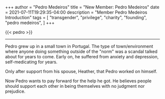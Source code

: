 +++
author = "Pedro Medeiros"
title = "New Member: Pedro Medeiros"
date = 2021-07-11T19:29:35-04:00
description = "Member Pedro Medeiros Introduction"
tags = [
"transgender",
"privilege",
"charity",
"founding",
"pedro medeiros",
]
+++

{{< pedro >}}

___

Pedro grew up in a small town in Portugal. The type of town/environment where anyone doing something outside of the "norm" was a scandal talked about for years to come. Early on, he suffered from anxiety and depression, self-medicating for years. 

Only after support from his spouse, Heather, that Pedro worked on himself.

Now Pedro wants to pay forward for the help he got. He believes people should support each other in being themselves with no judgment nor prejudice. 